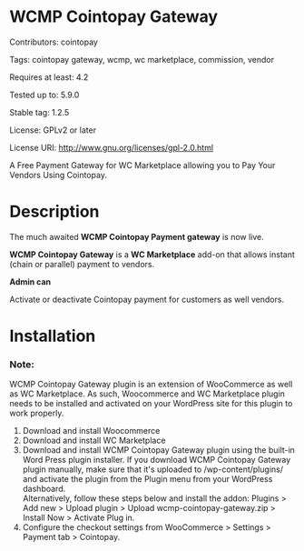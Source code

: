 # WCMP Cointopay Gateway

Contributors: cointopay

Tags: cointopay gateway, wcmp, wc marketplace, commission, vendor

Requires at least: 4.2

Tested up to: 5.9.0

Stable tag: 1.2.5

License: GPLv2 or later

License URI: http://www.gnu.org/licenses/gpl-2.0.html

A Free Payment Gateway for WC Marketplace allowing you to Pay Your Vendors Using Cointopay.


# Description

The much awaited <strong>WCMP Cointopay Payment gateway</strong> is now live.

<strong>WCMP Cointopay Gateway</strong> is a <strong>WC Marketplace</strong> add-on that allows instant (chain or parallel) payment to vendors.


<strong>Admin can</strong>

Activate or deactivate Cointopay payment for customers as well vendors.

# Installation

### Note:  

WCMP Cointopay Gateway plugin is an extension of WooCommerce as well as WC Marketplace. As such, Woocommerce and WC Marketplace plugin 
needs to be installed and activated on your WordPress site for this plugin to work properly.


1. Download and install Woocommerce
2. Download and install WC Marketplace
4. Download and install WCMP Cointopay Gateway plugin using the built-in Word Press plugin installer. If you download WCMP Cointopay Gateway plugin 
   manually, make sure that it's uploaded to /wp-content/plugins/ and activate the plugin from the Plugin menu from your WordPress dashboard.      
   Alternatively, follow these steps below and install the addon: 
   Plugins > Add new > Upload plugin > Upload wcmp-cointopay-gateway.zip > Install Now > Activate Plug in.
5. Configure the checkout settings from WooCommerce > Settings > Payment tab > Cointopay.
